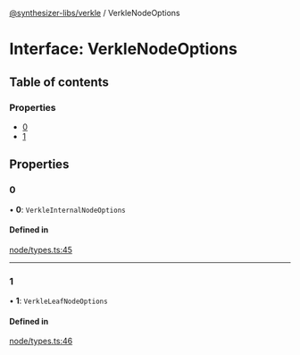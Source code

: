 [@synthesizer-libs/verkle](../README.md) / VerkleNodeOptions

# Interface: VerkleNodeOptions

## Table of contents

### Properties

- [0](VerkleNodeOptions.md#0)
- [1](VerkleNodeOptions.md#1)

## Properties

### 0

• **0**: `VerkleInternalNodeOptions`

#### Defined in

[node/types.ts:45](https://github.com/ethereumjs/ethereumjs-monorepo/blob/master/packages/verkle/src/node/types.ts#L45)

___

### 1

• **1**: `VerkleLeafNodeOptions`

#### Defined in

[node/types.ts:46](https://github.com/ethereumjs/ethereumjs-monorepo/blob/master/packages/verkle/src/node/types.ts#L46)

